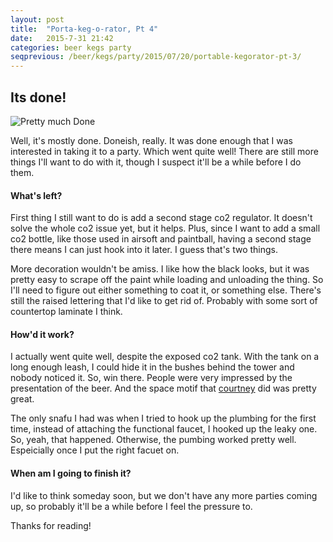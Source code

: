 ```yaml
---
layout: post
title:  "Porta-keg-o-rator, Pt 4"
date:   2015-7-31 21:42
categories: beer kegs party
seqprevious: /beer/kegs/party/2015/07/20/portable-kegorator-pt-3/
---
```


## Its done!
![Pretty much Done]({{site.baseurl}}/images/kegorator/kegorator-complete.jpg)

Well, it's mostly done. Doneish, really. It was done enough that I was interested in taking it to a party. Which went quite well! There are still more things I'll want to do with it, though I suspect it'll be a while before I do them.

#### What's left?

First thing I still want to do is add a second stage co2 regulator. It doesn't solve the whole co2 issue yet, but it helps. Plus, since I want to add a small co2 bottle, like those used in airsoft and paintball, having a second stage there means I can just hook into it later. I guess that's two things.

More decoration wouldn't be amiss. I like how the black looks, but it was pretty easy to scrape off the paint while loading and unloading the thing. So I'll need to figure out either something to coat it, or something else. There's still the raised lettering that I'd like to get rid of. Probably with some sort of countertop laminate I think.

#### How'd it work?

I actually went quite well, despite the exposed co2 tank. With the tank on a long enough leash, I could hide it in the bushes behind the tower and nobody noticed it. So, win there. People were very impressed by the presentation of the beer. And the space motif that [courtney](http://courtney.ives.mn) did was pretty great. 

The only snafu I had was when I tried to hook up the plumbing for the first time, instead of attaching the functional faucet, I hooked up the leaky one. So, yeah, that happened. Otherwise, the pumbing worked pretty well. Espeicially once I put the right facuet on.


#### When am I going to finish it?

I'd like to think someday soon, but we don't have any more parties coming up, so probably it'll be a while before I feel the pressure to.

Thanks for reading!